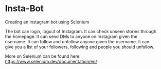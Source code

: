 # Insta-Bot
Creating an instagram bot using Selenium

The bot can login, logout of Instagram.
It can check unseen stories through the homepage.
It can send DMs to anyone on Instagram given the username.
It can follow and unfollow anyone given the username.
It can give you a list of your followers, following and people you should unfollow.

More on Selenium can be found here: https://www.selenium.dev/documentation/en/
